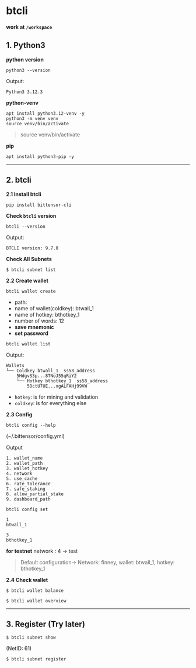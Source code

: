 # btcli
**work at `/workspace`**
## 1. Python3
**python version**
```
python3 --version
```
Output:
```
Python3 3.12.3
```

**python-venv**
``` 
apt install python3.12-venv -y
python3 -m venv venv
source venv/bin/activate
```

> source venv/bin/activate

**pip**
```
apt install python3-pip -y
```

------------

## 2. btcli
**2.1 Install btcli**
``` 
pip install bittensor-cli
```

**Check `btcli` version**
```
btcli --version
```

Output:
```
BTCLI version: 9.7.0
```

**Check All Subnets**
```
$ btcli subnet list
```

**2.2 Create wallet**
```
btcli wallet create
```
- path: 
- name of wallet(coldkey): btwall_1
- name of hotkey: bthotkey_1
- number of words: 12
- **save mnemonic**
- **set password**


```
btcli wallet list
```
Output:
```
Wallets
└── Coldkey btwall_1  ss58_address
    5HdgvS3p...8TNoJ55qRiY2
    └── Hotkey bthotkey_1  ss58_address
        5DctU7UE...xgALFAHj99VW
```

- `hotkey`: is for mining and validation
- `coldkey`: is for everything else

**2.3 Config**
```
btcli config --help
```
(~/.bittensor/config.yml)

Output
```
1. wallet_name
2. wallet_path
3. wallet_hotkey
4. network
5. use_cache
6. rate_tolerance
7. safe_staking
8. allow_partial_stake
9. dashboard_path
```

```
btcli config set
```

```
1
btwall_1

3
bthotkey_1
```

**for testnet** network : 4 -> test

> Default configuration-> Network: finney, wallet: btwall_1, hotkey: bthotkey_1


**2.4 Check wallet**
```
$ btcli wallet balance
```

```
$ btcli wallet overview
```
-------



## 3. Register (Try later)
```
$ btcli subnet show
```
(NetID: 61)

```
$ btcli subnet register
```








